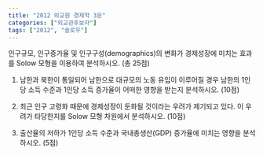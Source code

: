 ```yaml
---
title: "2012 외교원 경제학 3문"
categories: ["외교관후보자"]
tags: ["2012", "솔로우"]
---
```


인구규모, 인구증가율 및 인구구성(demographics)의 변화가 경제성장에 미치는 효과를 Solow 모형을 이용하여 분석하시오. (총 25점)

1) 남한과 북한이 통일되어 남한으로 대규모의 노동 유입이 이루어질 경우 남한의 1인당 소득 수준과 1인당 소득 증가율이 어떠한 영향을 받는지 분석하시오. (10점)

2) 최근 인구 고령화 때문에 경제성장이 둔화될 것이라는 우려가 제기되고 있다. 이 우려가 타당한지를 Solow 모형 차원에서 분석하시오. (10점)

3) 출산율의 저하가 1인당 소득 수준과 국내총생산(GDP) 증가율에 미치는 영향을 분석하시오. (5점)
